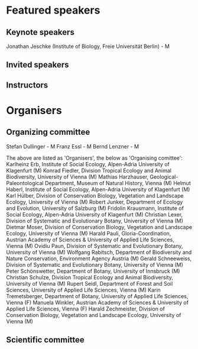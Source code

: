 # Featured speakers

## Keynote speakers
Jonathan Jeschke (Institute of Biology, Freie Universität Berlin) - M

## Invited speakers


## Instructors


# Organisers


## Organizing committee
Stefan Dullinger - M
Franz Essl - M
Bernd Lenzner - M

The above are listed as 'Organisers', the below as 'Organising comittee':
Karlheinz Erb, Institute of Social Ecology, Alpen-Adria University of Klagenfurt (M)
Konrad Fiedler, Division Tropical Ecology and Animal Biodiversity, University of Vienna (M)
Mathias Harzhauser, Geological-Paleontological Department, Museum of Natural History, Vienna (M)
Helmut Haberl, Institute of Social Ecology, Alpen-Adria University of Klagenfurt (M)
Karl Hülber, Division of Conservation Biology, Vegetation and Landscape Ecology, University of Vienna (M)
Robert Junker, Department of Ecology and Evolution, University of Salzburg (M)
Fridolin Krausmann, Institute of Social Ecology, Alpen-Adria University of Klagenfurt (M)
Christian Lexer, Division of Systematic and Evolutionary Botany, University of Vienna (M)
Dietmar Moser, Division of Conservation Biology, Vegetation and Landscape Ecology, University of Vienna (M)
Harald Pauli, Gloria-Coordination, Austrian Academy of Sciences & University of Applied Life Sciences, Vienna (M)
Ovidiu Paun, Division of Systematic and Evolutionary Botany, University of Vienna (M)
Wolfgang Rabitsch, Department of Biodiversity and Nature Conservation, Environment Agency Austria (M)
Gerald Schneeweiss, Division of Systematic and Evolutionary Botany, University of Vienna (M)
Peter Schönswetter, Department of Botany, University of Innsbruck (M)
Christian Schulze, Division Tropical Ecology and Animal Biodiversity, University of Vienna (M)
Rupert Seidl, Department of Forest and Soil Sciences, University of Applied Life Sciences, Vienna (M)
Karin Tremetsberger, Department of Botany, University of Applied Life Sciences, Vienna (F)
Manuela Winkler, Austrian Academy of Sciences & University of Applied Life Sciences, Vienna (F)
Harald Zechmeister, Division of Conservation Biology, Vegetation and Landscape Ecology, University of Vienna (M)


## Scientific committee
